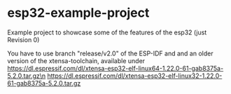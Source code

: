 # esp32-example-project
Example project to showcase some of the features of the esp32 (just 
Revision 0)

You have to use branch "release/v2.0" of the ESP-IDF and and an older version 
of the xtensa-toolchain, available under 
https://dl.espressif.com/dl/xtensa-esp32-elf-linux64-1.22.0-61-gab8375a-5.2.0.tar.gz\n
https://dl.espressif.com/dl/xtensa-esp32-elf-linux32-1.22.0-61-gab8375a-5.2.0.tar.gz

